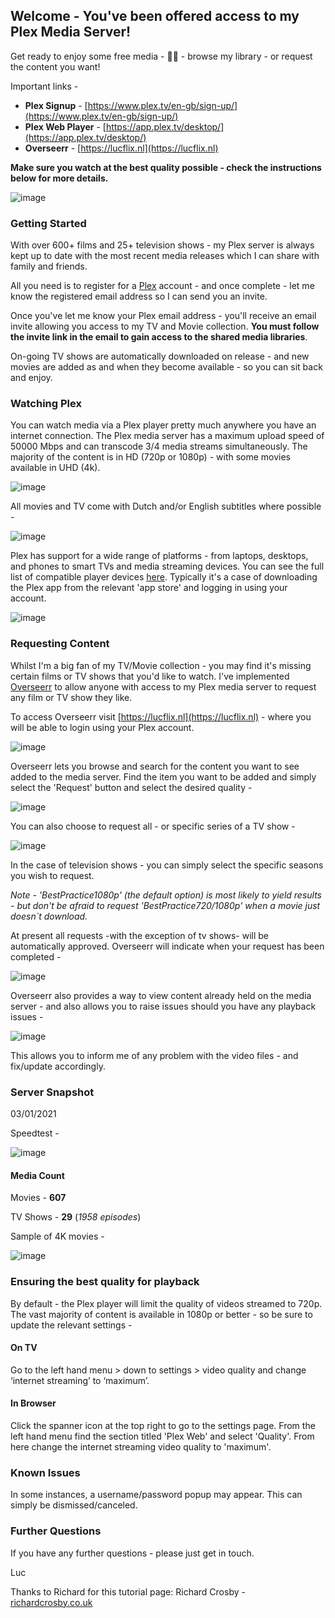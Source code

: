 ## Welcome - You've been offered access to my Plex Media Server!

Get ready to enjoy some free media - 🏴‍☠️ - browse my library - or request the content you want!

Important links -

- **Plex Signup** - [https://www.plex.tv/en-gb/sign-up/](https://www.plex.tv/en-gb/sign-up/)
- **Plex Web Player** - [https://app.plex.tv/desktop/](https://app.plex.tv/desktop/)
- **Overseerr** - [https://lucflix.nl](https://lucflix.nl)

**Make sure you watch at the best quality possible - check the instructions below for more details.**

![image](https://user-images.githubusercontent.com/5352226/147898726-ff0fe2f8-69fb-4b14-9c9c-f84fa8a5f63b.png)

### Getting Started

With over 600+ films and 25+ television shows - my Plex server is always kept up to date with the most recent media releases which I can share with family and friends.

All you need is to register for a [Plex](https://www.plex.tv/en-gb/sign-up/) account - and once complete - let me know the registered email address so I can send you an invite.

Once you've let me know your Plex email address - you'll receive an email invite allowing you access to my TV and Movie collection. **You must follow the invite link in the email to gain access to the shared media libraries**.

On-going TV shows are automatically downloaded on release - and new movies are added as and when they become available - so you can sit back and enjoy.

### Watching Plex

You can watch media via a Plex player pretty much anywhere you have an internet connection. The Plex media server has a maximum upload speed of 50000 Mbps and can transcode 3/4 media streams simultaneously. The majority of the content is in HD (720p or 1080p) - with some movies available in UHD (4k).

![image](https://user-images.githubusercontent.com/5352226/147898871-8539cb51-abd2-4b78-9c7e-b4cf4299337f.png)

All movies and TV come with Dutch and/or English subtitles where possible -

![image](https://user-images.githubusercontent.com/5352226/147903261-6d72d1fd-449e-4baf-8773-10c8741abe30.png)

Plex has support for a wide range of platforms - from laptops, desktops, and phones to smart TVs and media streaming devices. You can see the full list of compatible player devices [here](https://www.plex.tv/en-gb/apps-devices/). Typically it's a case of downloading the Plex app from the relevant 'app store' and logging in using your account.


![image](https://user-images.githubusercontent.com/5352226/147898931-18ce19c3-8ff0-488b-bade-d2b2c9a769d6.png)

### Requesting Content

Whilst I'm a big fan of my TV/Movie collection - you may find it's missing certain films or TV shows that you'd like to watch. I've implemented [Overseerr](https://overseerr.dev/) to allow anyone with access to my Plex media server to request any film or TV show they like.

To access Overseerr visit [https://lucflix.nl](https://lucflix.nl) - where you will be able to login using your Plex account.

![image](https://user-images.githubusercontent.com/5352226/147899473-ff8c231a-6400-4c66-89c3-835a822febd5.png)

Overseerr lets you browse and search for the content you want to see added to the media server. Find the item you want to be added and simply select the 'Request' button and select the desired quality -

![image](https://user-images.githubusercontent.com/5352226/147899547-2cab703f-adf6-42f0-a4ae-3c88e515bb93.png)

You can also choose to request all - or specific series of a TV show -

![image](https://user-images.githubusercontent.com/5352226/147899582-a56e6029-57e3-4458-b0db-d9b83a47028f.png)

In the case of television shows - you can simply select the specific seasons you wish to request.

*Note - 'BestPractice1080p' (the default option) is most likely to yield results - but don't be afraid to request 'BestPractice720/1080p' when a movie just doesn`t download.*

At present all requests -with the exception of tv shows- will be automatically approved. Overseerr will indicate when your request has been completed -

![image](https://user-images.githubusercontent.com/5352226/147899764-5abbf16e-1e97-4ca6-9ec8-5c5dd55cb910.png)

Overseerr also provides a way to view content already held on the media server - and also allows you to raise issues should you have any playback issues -

![image](https://user-images.githubusercontent.com/5352226/147899833-232b5533-bab0-4567-b90f-166a42fef8d3.png)

This allows you to inform me of any problem with the video files - and fix/update accordingly.

### Server Snapshot

03/01/2021

Speedtest -

![image](https://user-images.githubusercontent.com/5352226/147900566-024ac5d6-dfef-4c65-a327-5f376002aa0b.png)

#### Media Count
Movies - **607**

TV Shows - **29** (*1958 episodes*)

Sample of 4K movies -

![image](https://user-images.githubusercontent.com/5352226/147900670-79259680-ac6e-4906-b450-8f0501967d3a.png)

### Ensuring the best quality for playback 

By default - the Plex player will limit the quality of videos streamed to 720p. The vast majority of content is available in 1080p or better - so be sure to update the relevant settings -

#### On TV

Go to the left hand menu > down to settings > video quality and change ‘internet streaming’ to ‘maximum’.

#### In Browser

Click the spanner icon at the top right to go to the settings page. From the left hand menu find the section titled 'Plex Web' and select 'Quality'. From here change the internet streaming video quality to 'maximum'. 

### Known Issues

In some instances, a username/password popup may appear. This can simply be dismissed/canceled.

### Further Questions

If you have any further questions - please just get in touch.

Luc

Thanks to Richard for this tutorial page:
Richard Crosby - [richardcrosby.co.uk](https://richardcrosby.co.uk/)
